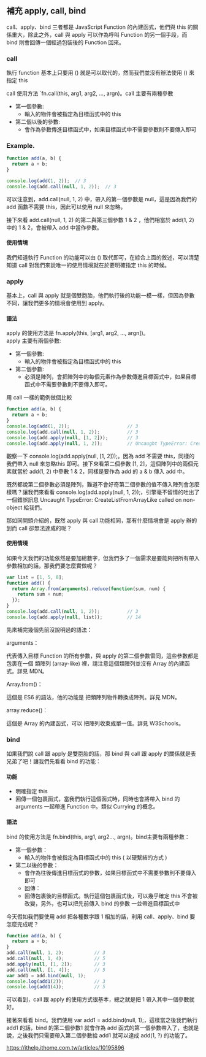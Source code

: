 ## 補充 apply, call, bind
call、apply、bind 三者都是 JavaScript Function 的內建函式，他們與 this 的關係重大，除此之外，call 與 apply 可以作為呼叫 Function 的另一個手段，而 bind 則會回傳一個經過包裝後的 Function 回來。

### call
執行 function 基本上只要用 () 就是可以取代的，然而我們並沒有辦法使用 () 來指定 this

call 使用方法 `fn.call(this, arg1, arg2, ..., argn)。call 主要有兩種參數
- 第一個參數:
  - 輸入的物件會被指定為目標函式中的 this
- 第二個以後的參數:
  - 會作為參數傳進目標函式中，如果目標函式中不需要參數則不要傳入即可

### Example.
```javascript
function add(a, b) {
  return a + b;
}

console.log(add(1, 2));  // 3
console.log(add.call(null, 1, 2));  // 3
```
可以注意到，add.call(null, 1, 2) 中，帶入的第一個參數是 null，這是因為我們的 add 函數不需要 this，因此可以使用 null 來忽略。

接下來看 add.call(null, 1, 2) 的第二與第三個參數 1 & 2 ，他們相當於 add(1, 2) 中的 1 & 2，會被帶入 add 中當作參數。

#### 使用情境
我們知道執行 Function 的功能可以由 () 取代即可，在綜合上面的敘述，可以清楚知道 call 對我們來說唯一的使用情境就在於要明確指定 this 的時候。

### apply
基本上，call 與 apply 就是個雙胞胎，他們執行後的功能一模一樣，但因為參數不同，讓我們更多的情境會使用到 apply。

#### 語法
apply 的使用方法是 fn.apply(this, [arg1, arg2, ..., argn])。  
apply 主要有兩個參數:
- 第一個參數:
  - 輸入的物件會被指定為目標函式中的 this
- 第二個參數:
  - 必須是陣列，會把陣列中的每個元素作為參數傳進目標函式中，如果目標函式中不需要參數則不要傳入即可。

用 call 一樣的範例做個比較
```javascript
function add(a, b) {
  return a + b;
}
console.log(add(1, 2));						// 3
console.log(add.call(null, 1, 2));			// 3
console.log(add.apply(null, [1, 2]));		// 3
console.log(add.apply(null, 1, 2));			// Uncaught TypeError: CreateListFromArrayLike called on non-object
```

觀察一下 console.log(add.apply(null, [1, 2]));。因為 add 不需要 this，同樣的我們帶入 null 來忽略this 即可。接下來看第二個參數 [1, 2]，這個陣列中的兩個元素就當於 add(1, 2) 中參數 1 & 2，同樣是要作為 add 的 a & b 傳入 add 中。

既然都說第二個參數必須是陣列，難道不會好奇第二個參數的值不傳入陣列會怎麼樣嗎？讓我們來看看 console.log(add.apply(null, 1, 2));，引擎毫不留情的吐出了一個錯誤訊息 Uncaught TypeError: CreateListFromArrayLike called on non-object 給我們。

那如同開頭介紹的，既然 apply 與 call 功能相同，那有什麼情境會是 apply 辦的到而 call 卻無法達成的呢？

#### 使用情境
如果今天我們的功能依然是要加總數字，但我們多了一個需求是要能夠把所有帶入參數相加的話，那我們要怎麼實做呢？

```javascript
var list = [1, 5, 8];
function add() {
  return Array.from(arguments).reduce(function(sum, num) {
    return sum + num;
  });
}
console.log(add.call(null, 1, 2));			// 3
console.log(add.apply(null, list));			// 14
```

先來補完幾個先前沒說明過的語法：

arguments：

代表傳入目標 Function 的所有參數，與 apply 的第二個參數雷同，這些參數都是包裹在一個 類陣列 (array-like) 裡，請注意這個類陣列並沒有 Array 的內建函式。詳見 MDN。

Array.from()：

這個是 ES6 的語法，他的功能是 把類陣列物件轉換成陣列。詳見 MDN。

array.reduce()：

這個是 Array 的內建函式，可以 把陣列收束成單一值。詳見 W3Schools。

### bind
如果我們說 call 跟 apply 是雙胞胎的話，那 bind 與 call 跟 apply 的關係就是表兄弟了吧！讓我們先看看 bind 的功能：

#### 功能
- 明確指定 this
- 回傳一個包裹函式，當我們執行這個函式時，同時也會將帶入 bind 的 arguments 一起帶進 Function 中。類似 Currying 的概念。


#### 語法
bind 的使用方法是 fn.bind(this, arg1, arg2..., argn)。bind主要有兩種參數：

- 第一個參數：
  - 輸入的物件會被指定為目標函式中的 this ( 以硬繫結的方式 )
- 第二以後的參數：
  - 會作為往後傳進目標函式的參數，如果目標函式中不需要參數則不要傳入即可
  - 回傳：
  - 回傳包裹後的目標函式。執行這個包裹函式後，可以幾乎確定 this 不會被改變，另外，也可以把先前傳入 bind 的參數 一並帶進目標函式中
  
今天假如我們要使用 add 把各種數字跟 1 相加的話，利用 call、apply、bind 要怎麼完成呢？

```javascript
function add(a, b) {
  return a + b;
}
add.call(null, 1, 2);			// 3
add.call(null, 1, 4);			// 5
add.apply(null, [1, 2]);		// 3
add.call(null, [1, 4]);			// 5
var add1 = add.bind(null, 1);
console.log(add1(2));			// 3
console.log(add1(4));			// 5
```

可以看到，call 跟 apply 的使用方式很基本，總之就是把 1 帶入其中一個參數就好。

接著來看看 bind。我們使用 var add1 = add.bind(null, 1);，這樣當之後我們執行 add1 的話，bind 的第二個參數1 就會作為 add 函式的第一個參數帶入了，也就是說，之後我們只需要帶入第二個參數給 add1 就可以達成 add(1, ?) 的功能了。

https://ithelp.ithome.com.tw/articles/10195896